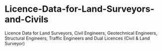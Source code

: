 # Licence-Data-for-Land-Surveyors-and-Civils
Licence Data for Land Surveyors, Civil Engineers, Geotechnical Engineers, Structural Engineers, Traffic Engineers and Dual Licences (Civil &amp; Land Surveyor)
